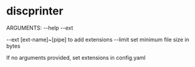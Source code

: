 # discprinter
ARGUMENTS: --help --ext

--ext [ext-name]~[pipe] to add extensions
--limit set minimum file size in bytes


If no arguments provided, set extensions in config.yaml
